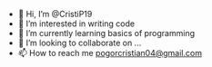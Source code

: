 - 👋 Hi, I’m @CristiP19
- 👀 I’m interested in writing code
- 🌱 I’m currently learning basics of programming
- 💞️ I’m looking to collaborate on ...
- 📫 How to reach me pogorcristian04@gmail.com

<!---
CristiP19/CristiP19 is a ✨ special ✨ repository because its `README.md` (this file) appears on your GitHub profile.
You can click the Preview link to take a look at your changes.
--->
